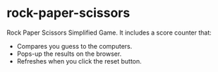 # rock-paper-scissors
Rock Paper Scissors Simplified Game.
It includes a score counter that:
- Compares you guess to the computers.
- Pops-up the results on the browser.
- Refreshes when you click the reset button.


